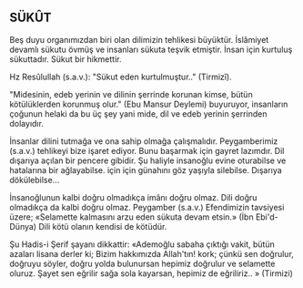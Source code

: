 ## SÜKÛT

Beş duyu organımızdan biri olan dilimizin tehlikesi büyüktür. İslâmiyet devamlı sükutu övmüş ve insanları sükuta teşvik etmiştir. İnsan için kurtuluş sükuttadır. Sükut bir hikmettir.

Hz Resûlullah (s.a.v.): "Sükut eden kurtul­muştur.." (Tirmizî).

"Midesinin, edeb yerinin ve dilinin şerrinde korunan kimse, bütün kötülüklerden korunmuş olur." (Ebu Mansur Deylemi) buyuruyor, insan­ların çoğunun helaki da bu üç şey yani mide, dil ve edeb yerinin şerrinden dolayıdır.

İnsanlar dilini tutmağa ve ona sahip olma­ğa çalışmalıdır. Peygamberimiz (s.a.v.) tehlikeyi bize işaret ediyor. Bunu başarmak için gayret la­zımdır. Dil dışarıya açılan bir pencere gibidir. Şu haliyle insanoğlu evine oturabilse ve hatalarına bir ağlayabilse. için için günahını göz yaşıyla silebilse. Dışarıya dökülebilse...

İnsanoğlunun kalbi doğru olmadıkça imânı doğru olmaz. Dili doğru olmadıkça da kalbi doğru olmaz. Peygamber (s.a.v.) Efendimizin tavsi­yesi üzere; «Selamette kalmasını arzu eden sükuta devam etsin.» (İbn Ebi'd-Dünya) Dili kötü olanın kendisi de kötüdür.

Şu Hadis-i Şerif şayanı dikkattir: «Ademoğlu sabaha çıktığı vakit, bütün azaları lisana derler ki; Bizim hakkımızda Allah'tın! kork; çünkü sen doğrulur, doğruyu söyler, doğru yolda bulunursan hepimiz doğrulur ve selamette oluruz. Şayet sen eğrilir sağa sola kayarsan, hepimiz de eğriliriz.. » (Tirmizi)
